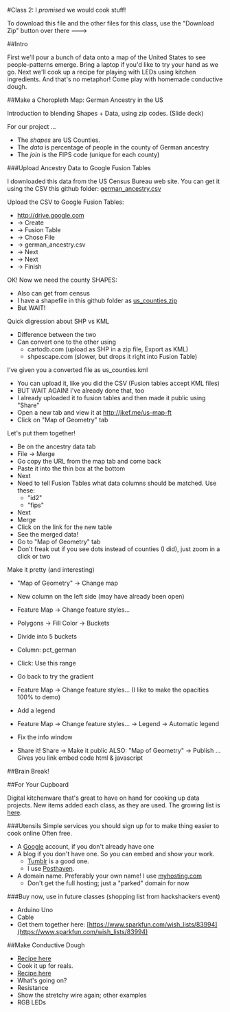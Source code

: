 #Class 2: I *promised* we would cook stuff!

To download this file and the other files for this class, use the "Download Zip" button over there --->

##Intro

First we'll pour a bunch of data onto a map of the United States to see people-patterns emerge. Bring a laptop if you'd like to try your hand as we go. Next we'll cook up a recipe for playing with LEDs using kitchen ingredients. And that's no metaphor! Come play with homemade conductive dough.

##Make a Choropleth Map: German Ancestry in the US

Introduction to blending Shapes + Data, using zip codes. (Slide deck)

For our project ...

- The *shapes* are US Counties. 
- The *data* is percentage of people in the county of German ancestry
- The *join* is the FIPS code (unique for each county)

###Upload Ancestry Data to Google Fusion Tables

I downloaded this data from the US Census Bureau web site. You can get it using the CSV this github folder: [german_ancestry.csv](https://github.com/jkeefe/make-map-blink/blob/master/class-02/german_ancestry.csv?raw=true)

Upload the CSV to Google Fusion Tables:
    
- http://drive.google.com
- -> Create
- -> Fusion Table
- -> Chose File
- -> german_ancestry.csv
- -> Next
- -> Next
- -> Finish
    
OK! Now we need the county SHAPES:

- Also can get from census
- I have a shapefile in this github folder as [us_counties.zip](https://github.com/jkeefe/make-map-blink/blob/master/class-02/us_counties.zip?raw=true)
- But WAIT!
    
Quick digression about SHP vs KML

- Difference between the two
- Can convert one to the other using 
    - cartodb.com (upload as SHP in a zip file, Export as KML)
    - shpescape.com (slower, but drops it right into Fusion Table)

I've given you a converted file as us_counties.kml

- You can upload it, like you did the CSV (Fusion tables accept KML files)
- BUT WAIT AGAIN! I've already done that, too
- I already uploaded it to fusion tables and then made it public using "Share"
- Open a new tab and view it at http://jkef.me/us-map-ft
- Click on "Map of Geometry" tab
        
Let's put them together!

- Be on the ancestry data tab
- File -> Merge
- Go copy the URL from the map tab and come back
- Paste it into the thin box at the bottom
- Next
- Need to tell Fusion Tables what data columns should be matched. Use these:
    - "id2"
    - "fips"
- Next
- Merge
- Click on the link for the new table
- See the merged data!
- Go to "Map of Geometry" tab
- Don't freak out if you see dots instead of counties (I did), just zoom in a click or two
    
Make it pretty (and interesting)

- "Map of Geometry" -> Change map
- New column on the left side (may have already been open)
- Feature Map -> Change feature styles...
- Polygons -> Fill Color -> Buckets
- Divide into 5 buckets
- Column: pct_german
- Click: Use this range

- Go back to try the gradient
- Feature Map -> Change feature styles... (I like to make the opacities 100% to demo)
 
- Add a legend
- Feature Map -> Change feature styles... -> Legend -> Automatic legend

- Fix the info window

- Share it!
    Share -> Make it public
    ALSO:
    "Map of Geometry" -> Publish ...
        Gives you
            link
            embed code
            html & javascript

##Brain Break!

##For Your Cupboard

Digital kitchenware that's great to have on hand for cooking up data projects. New items added each class, as they are used. The growing list is [here](link). 

###Utensils
Simple services you should sign up for to make thing easier to cook online Often free. 

- A [Google](http://accounts.google.com) account, if you don't already have one
- A blog if you don't have one. So you can embed and show your work.
	- [Tumblr](http://tumblr.com) is a good one. 
	- I use [Posthaven](http://posthaven.com).
- A domain name. Preferably your own name! I use [myhosting.com](http://myhosting.com)
	- Don't get the full hosting; just a "parked" domain for now

###Buy now, use in future classes
(shopping list from hackshackers event)

- Arduino Uno
- Cable
- Get them together here: [https://www.sparkfun.com/wish_lists/83994](https://www.sparkfun.com/wish_lists/83994)

##Make Conductive Dough

* [Recipe here](http://courseweb.stthomas.edu/apthomas/SquishyCircuits/conductiveDough.htm)
* Cook it up for reals.
* [Recipe here](http://courseweb.stthomas.edu/apthomas/SquishyCircuits/conductiveDough.htm)
* What's going on?
* Resistance
* Show the stretchy wire again; other examples
* RGB LEDs



